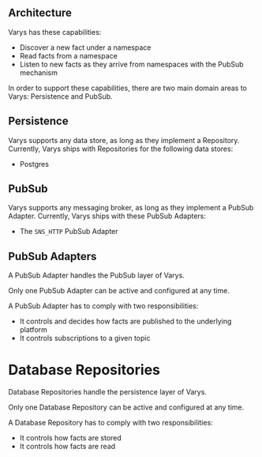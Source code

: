 ## Architecture

Varys has these capabilities:

- Discover a new fact under a namespace
- Read facts from a namespace
- Listen to new facts as they arrive from namespaces with the PubSub mechanism

In order to support these capabilities, there are two main domain areas to Varys: Persistence and PubSub.

## Persistence

Varys supports any data store, as long as they implement a Repository. Currently, Varys ships with Repositories for the following data stores:

- Postgres

## PubSub

Varys supports any messaging broker, as long as they implement a PubSub Adapter. Currently, Varys ships with these PubSub Adapters:

- The `SNS_HTTP` PubSub Adapter

## PubSub Adapters

A PubSub Adapter handles the PubSub layer of Varys.

Only one PubSub Adapter can be active and configured at any time.

A PubSub Adapter has to comply with two responsibilities:

- It controls and decides how facts are published to the underlying platform
- It controls subscriptions to a given topic

# Database Repositories

Database Repositories handle the persistence layer of Varys.

Only one Database Repository can be active and configured at any time.

A Database Repository has to comply with two responsibilities:

- It controls how facts are stored
- It controls how facts are read

